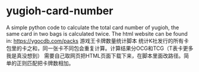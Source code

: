 # yugioh-card-number
A simple python code to calculate the total card number of yugioh, the same card in two bags is calculated twice.
The html website can be found in: https://ygocdb.com/packs
游戏王卡牌数量统计脚本
统计K社发行的所有卡包里的卡之和，同一张卡不同包会重复计算。计算结果分OCG和TCG（T表卡更多我是真没想到）
需要自己取网页把HTML页面下载下来，在脚本里面改路径。简单的正则匹配把卡牌数相加。
